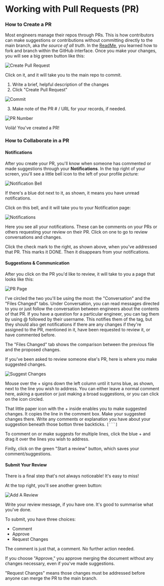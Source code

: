 # Working with Pull Requests (PR)

### How to Create a PR
Most engineers manage their repos through PRs. This is how contributors can make suggestions or contributions without committing directly to the main branch, aka *the source of all truth*. In the [ReadMe](https://github.com/christinerose/PracticeRepo), you learned how to fork and branch within the GitHub interface. Once you make your changes, you will see a big green button like this:

![Create Pull Request](https://github.com/christinerose/PracticeRepo/blob/main/Images/PR1.png)
  
Click on it, and it will take you to the main repo to commit. 
  1. Write a brief, helpful description of the changes
  2. Click "Create Pull Request"

![Commit](https://github.com/christinerose/PracticeRepo/blob/main/Images/PR2.png)

  3. Make note of the PR # / URL for your records, if needed.

![PR Number](https://github.com/christinerose/PracticeRepo/blob/main/Images/PR3.png)
  
  Voilà! You've created a PR!
  
  ### How to Collaborate in a PR
  
  #### Notifications
  After you create your PR, you'll know when someone has commented or made suggestions through your **Notifications**. In the top right of your screen, you'll see a little bell icon to the left of your profile picture:
  
  ![Notification Bell](https://github.com/christinerose/PracticeRepo/blob/main/Images/notifications.png)
  
  If there's a blue dot next to it, as shown, it means you have unread notifications. 
  
  Click on this bell, and it will take you to your Notification page:
  
  ![Notifications](https://github.com/christinerose/PracticeRepo/blob/main/Images/notifications2.png)
  
  Here you see all your notifications. These can be comments on your PRs or others requesting your review on their PR. Click on one to go to review  conversations and changes. 
  
  Click the check mark to the right, as shown above, when you've addressed that PR. This marks it DONE. Then it disappears from your notifications. 
  
  
  #### Suggestions & Communication
  After you click on the PR you'd like to review, it will take to you a page that looks like this:
  
  ![PR Page](https://github.com/christinerose/PracticeRepo/blob/main/Images/notifications3.png)
  
  I've circled the two you'll be using the most: the "Conversation" and the "Files Changed" tabs. Under Conversation, you can read messages directed to you or just follow the conversation between engineers about the contents of that PR. If you have a question for a particular engineer, you can tag them by using @ followed by their username. This notifies them of the tag, but they should also get notifications if there are any changes if they're assigned to the PR, mentioned in it, have been requested to review it, or have commented before.
  
  The "Files Changed" tab shows the comparison between the previous file and the proposed changes. 
  
  If you've been asked to review someone else's PR, here is where you make suggested changes.
  
  ![Suggest Changes](https://github.com/christinerose/PracticeRepo/blob/main/Images/suggestions.png)
  
  Mouse over the + signs down the left column until it turns blue, as shown, next to the line you wish to address. You can either leave a normal comment here, asking a question or just making a broad suggestions, or you can click on the icon circled. 
  
  That little paper icon with the + inside enables you to make suggested changes. It copies the line in the comment box. Make your suggested changes there. Write any comments or explanation you have about your suggestion beneath those botton three backticks. `[```]`
  
  To comment on or make suggests for multiple lines, click the blue + and drag it over the lines you wish to address. 
  
  Finlly, click on the green "Start a review" button, which saves your comment/suggestions.
  
  #### Submit Your Review
  There is a final step that's not always noticeable! It's easy to miss!
  
  At the top right, you'll see another green button:
  
   ![Add A Review](https://github.com/christinerose/PracticeRepo/blob/main/Images/review.png) 
   
  Write your review message, if you have one. It's good to summarise what you've done. 
  
  To submit, you have three choices:
  - Comment
  - Approve
  - Request Changes

  The comment is just that, a comment. No further action needed. 
  
  If you choose "Approve," you approve merging the document without any changes necessary, even if you've made suggestions. 
  
  "Request Changes" means those changes must be addressed before anyone can merge the PR to the main branch.

  
